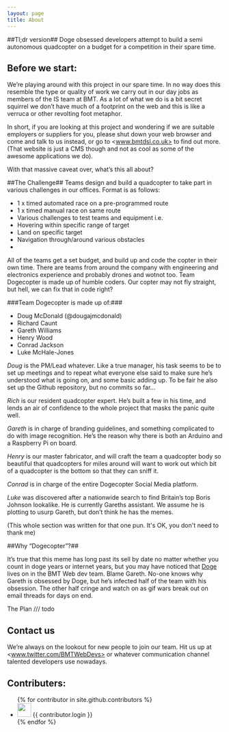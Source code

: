 ```yaml
---
layout: page
title: About
---
```


##Tl;dr version##
Doge obsessed developers attempt to build a semi autonomous quadcopter on a budget for a competition in their spare time.

Before we start:
--
We’re playing around with this project in our spare time. In no way does this resemble the type or quality of work we carry out in our day jobs as members of the IS team at BMT. As a lot of what we do is a bit secret squirrel we don’t have much of a footprint on the web and this is like a verruca or other revolting foot metaphor.

In short, if you are looking at this project and wondering if we are suitable employers or suppliers for you, please shut down your web browser and come and talk to us instead, or go to <www.bmtdsl.co.uk> to find out more. (That website is just a CMS though and not as cool as some of the awesome applications we do).

With that massive caveat over, what’s this all about?


##The Challenge##
Teams design and build a quadcopter to take part in various challenges in our offices. Format is as follows:

-	1 x timed automated race on a pre-programmed route
-	1 x timed manual race on same route
-	Various challenges to test teams and equipment i.e. 
- Hovering within specific range of target 
-	Land on specific target 
-	Navigation through/around various obstacles 
-	
All of the teams get a set budget, and build up and code the copter in their own time. There are teams from around the company with engineering and electronics experience and probably drones and wotnot too. Team Dogecopter is made up of humble coders. Our copter may not fly straight, but hell, we can fix that in code right?


###Team Dogecopter is made up of:###

- Doug McDonald (@dougajmcdonald)
- Richard Caunt
- Gareth Williams
- Henry Wood
- Conrad Jackson
- Luke McHale-Jones

*Doug* is the PM/Lead whatever. Like a true manager, his task seems to be to set up meetings and to repeat what everyone else said to make sure he’s understood what is going on, and some basic adding up. To be fair he also set up the Github repository, but no commits so far...

*Rich* is our resident quadcopter expert. He’s built a few in his time, and lends an air of confidence to the whole project that masks the panic quite well.

*Gareth* is in charge of branding guidelines, and something complicated to do with image recognition. He’s the reason why there is both an Arduino and a Raspberry Pi on board.

*Henry* is our master fabricator, and will craft the team a quadcopter body so beautiful that quadcopters for miles around will want to work out which bit of a quadcopter is the bottom so that they can sniff it.

*Conrad* is in charge of the entire Dogecopter Social Media platform. 

*Luke* was discovered after a nationwide search to find Britain’s top Boris Johnson lookalike. He is currently Gareths assistant. We assume he is plotting to usurp Gareth, but don’t think he has the memes. 

(This whole section was written for that one pun. It's OK, you don't need to thank me)

##Why “Dogecopter”?##

It’s true that this meme has long past its sell by date no matter whether you count in doge years or internet years, but you may have noticed that [Doge][urldoge] lives on in the BMT Web dev team. Blame Gareth. No-one knows why Gareth is obsessed by Doge, but he’s infected half of the team with his obsession. The other half cringe and watch on as gif wars break out on email threads for days on end. 



[urldoge]: http://knowyourmeme.com/memes/doge

The Plan /// todo

<gannt>

Contact us
--
We’re always on the lookout for new people to join our team. Hit us up at <www.twitter.com/BMTWebDevs> or whatever communication channel talented developers use nowadays.

Contributers:
--
<ul>
{% for contributor in site.github.contributors %}
  <li>
    <img src="{{ contributor.avatar_url }}" width="32" height="32" /> {{ contributor.login }}
  </li>
{% endfor %}
</ul>
